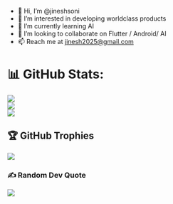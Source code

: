 - 👋 Hi, I’m @jineshsoni
- 👀 I’m interested in developing worldclass products
- 🌱 I’m currently learning AI
- 💞️ I’m looking to collaborate on Flutter / Android/ AI
- 📫 Reach me at jinesh2025@gmail.com



# 📊 GitHub Stats:
![](https://github-readme-stats.vercel.app/api?username=SafwanSa&theme=onedark&hide_border=false&include_all_commits=true&count_private=true)<br/>
![](https://github-readme-streak-stats.herokuapp.com/?user=SafwanSa&theme=onedark&hide_border=false)<br/>
![](https://github-readme-stats.vercel.app/api/top-langs/?username=SafwanSa&theme=onedark&hide_border=false&include_all_commits=true&count_private=true&layout=compact)

## 🏆 GitHub Trophies
![](https://github-profile-trophy.vercel.app/?username=SafwanSa&theme=radical&no-frame=false&no-bg=true&margin-w=4)

### ✍️ Random Dev Quote
![](https://quotes-github-readme.vercel.app/api?type=horizontal&theme=radical)
<!---
jineshsoni/jineshsoni is a ✨ special ✨ repository because its `README.md` (this file) appears on your GitHub profile.
You can click the Preview link to take a look at your changes.
--->
